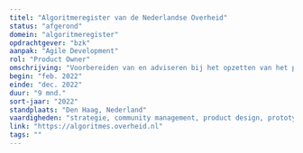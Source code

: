 ```yaml
---
titel: "Algoritmeregister van de Nederlandse Overheid"
status: "afgerond"
domein: "algoritmeregister"
opdrachtgever: "bzk"
aanpak: "Agile Development"
rol: "Product Owner"
omschrijving: "Voorbereiden van en adviseren bij het opzetten van het programma Algoritmeregister."
begin: "feb. 2022"
einde: "dec. 2022"
duur: "9 mnd."
sort-jaar: "2022"
standplaats: "Den Haag, Nederland"
vaardigheden: "strategie, community management, product design, prototyping"
link: "https://algoritmes.overheid.nl"
tags: ""
---
```


